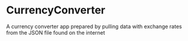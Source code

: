 # CurrencyConverter
A currency converter app prepared by pulling data with exchange rates from the JSON file found on the internet
